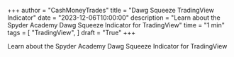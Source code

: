 +++
author = "CashMoneyTrades"
title = "Dawg Squeeze TradingView Indicator"
date = "2023-12-06T10:00:00"
description = "Learn about the Spyder Academy Dawg Squeeze Indicator for TradingView"
time = "1 min"
tags = [
   "TradingView",
]
draft = "True"
+++

Learn about the Spyder Academy Dawg Squeeze Indicator for TradingView